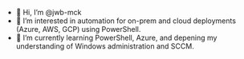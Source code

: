 - 👋 Hi, I’m @jwb-mck
- 👀 I’m interested in automation for on-prem and cloud deployments (Azure, AWS, GCP) using PowerShell.
- 🌱 I’m currently learning PowerShell, Azure, and depening my understanding of Windows administration and SCCM.

<!---
jwb-mck/jwb-mck is a ✨ special ✨ repository because its `README.md` (this file) appears on your GitHub profile.
You can click the Preview link to take a look at your changes.
--->
